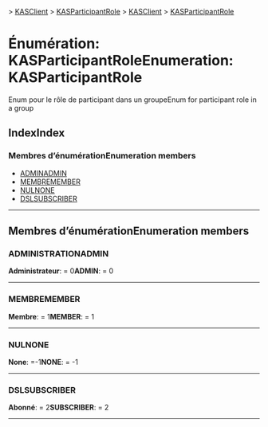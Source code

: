 <span data-ttu-id="9dbae-101">[](../README.md) > [KASClient](../modules/kasclient.md) > [KASParticipantRole](../enums/kasclient.kasparticipantrole.md)</span><span class="sxs-lookup"><span data-stu-id="9dbae-101">[](../README.md) > [KASClient](../modules/kasclient.md) > [KASParticipantRole](../enums/kasclient.kasparticipantrole.md)</span></span>

# <a name="enumeration-kasparticipantrole"></a><span data-ttu-id="9dbae-102">Énumération: KASParticipantRole</span><span class="sxs-lookup"><span data-stu-id="9dbae-102">Enumeration: KASParticipantRole</span></span>

<span data-ttu-id="9dbae-103">Enum pour le rôle de participant dans un groupe</span><span class="sxs-lookup"><span data-stu-id="9dbae-103">Enum for participant role in a group</span></span>
## <a name="index"></a><span data-ttu-id="9dbae-104">Index</span><span class="sxs-lookup"><span data-stu-id="9dbae-104">Index</span></span>

### <a name="enumeration-members"></a><span data-ttu-id="9dbae-105">Membres d’énumération</span><span class="sxs-lookup"><span data-stu-id="9dbae-105">Enumeration members</span></span>

* [<span data-ttu-id="9dbae-106">ADMIN</span><span class="sxs-lookup"><span data-stu-id="9dbae-106">ADMIN</span></span>](kasclient.kasparticipantrole.md#admin)
* [<span data-ttu-id="9dbae-107">MEMBRE</span><span class="sxs-lookup"><span data-stu-id="9dbae-107">MEMBER</span></span>](kasclient.kasparticipantrole.md#member)
* [<span data-ttu-id="9dbae-108">NUL</span><span class="sxs-lookup"><span data-stu-id="9dbae-108">NONE</span></span>](kasclient.kasparticipantrole.md#none)
* [<span data-ttu-id="9dbae-109">DSL</span><span class="sxs-lookup"><span data-stu-id="9dbae-109">SUBSCRIBER</span></span>](kasclient.kasparticipantrole.md#subscriber)

---

## <a name="enumeration-members"></a><span data-ttu-id="9dbae-110">Membres d’énumération</span><span class="sxs-lookup"><span data-stu-id="9dbae-110">Enumeration members</span></span>

<a id="admin"></a>

###  <a name="admin"></a><span data-ttu-id="9dbae-111">ADMINISTRATION</span><span class="sxs-lookup"><span data-stu-id="9dbae-111">ADMIN</span></span>

<span data-ttu-id="9dbae-112">**Administrateur**: = 0</span><span class="sxs-lookup"><span data-stu-id="9dbae-112">**ADMIN**:  = 0</span></span>

___
<a id="member"></a>

###  <a name="member"></a><span data-ttu-id="9dbae-113">MEMBRE</span><span class="sxs-lookup"><span data-stu-id="9dbae-113">MEMBER</span></span>

<span data-ttu-id="9dbae-114">**Membre**: = 1</span><span class="sxs-lookup"><span data-stu-id="9dbae-114">**MEMBER**:  = 1</span></span>

___
<a id="none"></a>

###  <a name="none"></a><span data-ttu-id="9dbae-115">NUL</span><span class="sxs-lookup"><span data-stu-id="9dbae-115">NONE</span></span>

<span data-ttu-id="9dbae-116">**None**: =-1</span><span class="sxs-lookup"><span data-stu-id="9dbae-116">**NONE**:  =  -1</span></span>

___
<a id="subscriber"></a>

###  <a name="subscriber"></a><span data-ttu-id="9dbae-117">DSL</span><span class="sxs-lookup"><span data-stu-id="9dbae-117">SUBSCRIBER</span></span>

<span data-ttu-id="9dbae-118">**Abonné**: = 2</span><span class="sxs-lookup"><span data-stu-id="9dbae-118">**SUBSCRIBER**:  = 2</span></span>

___

